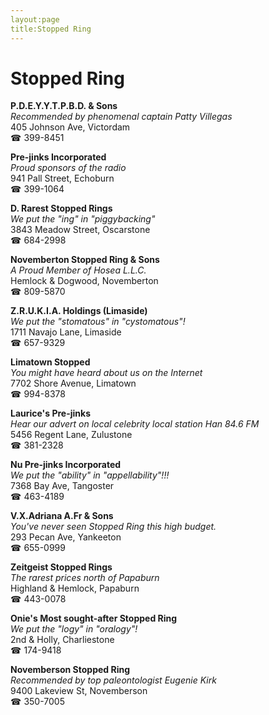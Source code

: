 ```yaml
---
layout:page
title:Stopped Ring
---
```

# Stopped Ring

**P.D.E.Y.Y.T.P.B.D. & Sons**  
_Recommended by phenomenal captain Patty Villegas_  
405 Johnson Ave, Victordam  
☎ 399-8451



**Pre-jinks Incorporated**  
_Proud sponsors of the radio_  
941 Pall Street, Echoburn  
☎ 399-1064



**D. Rarest Stopped Rings**  
_We put the "ing" in "piggybacking"_  
3843 Meadow Street, Oscarstone  
☎ 684-2998



**Novemberton Stopped Ring & Sons**  
_A Proud Member of Hosea L.L.C._  
Hemlock & Dogwood, Novemberton  
☎ 809-5870



**Z.R.U.K.I.A. Holdings (Limaside)**  
_We put the "stomatous" in "cystomatous"!_  
1711 Navajo Lane, Limaside  
☎ 657-9329



**Limatown Stopped**  
_You might have heard about us on the Internet_  
7702 Shore Avenue, Limatown  
☎ 994-8378



**Laurice's Pre-jinks**  
_Hear our advert on local celebrity local station Han 84.6 FM_  
5456 Regent Lane, Zulustone  
☎ 381-2328



**Nu Pre-jinks Incorporated**  
_We put the "ability" in "appellability"!!!_  
7368 Bay Ave, Tangoster  
☎ 463-4189



**V.X.Adriana A.Fr & Sons**  
_You've never seen Stopped Ring this high budget._  
293 Pecan Ave, Yankeeton  
☎ 655-0999



**Zeitgeist Stopped Rings**  
_The rarest prices north of Papaburn_  
Highland & Hemlock, Papaburn  
☎ 443-0078



**Onie's Most sought-after Stopped Ring**  
_We put the "logy" in "oralogy"!_  
2nd & Holly, Charliestone  
☎ 174-9418



**Novemberson Stopped Ring**  
_Recommended by top paleontologist Eugenie Kirk_  
9400 Lakeview St, Novemberson  
☎ 350-7005



